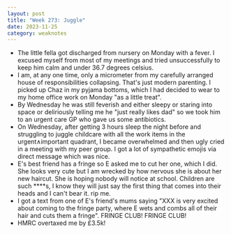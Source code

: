 ```yaml
---
layout: post
title: "Week 273: Juggle"
date: 2023-11-25
category: weaknotes
---
```

* The little fella got discharged from nursery on Monday with a fever. I excused myself from most of my meetings and tried unsuccessfully to keep him calm and under 36.7 degrees celsius.
* I am, at any one time, only a micrometer from my carefully arranged house of responsibilities collapsing. That's just modern parenting. I picked up Chaz in my pyjama bottoms, which I had decided to wear to my home office work on Monday "as a little treat".
* By Wednesday he was still feverish and either sleepy or staring into space or deliriously telling me he "just really likes dad" so we took him to an urgent care GP who gave us some antibiotics.
* On Wednesday, after getting 3 hours sleep the night before and struggling to juggle childcare with all the work items in the urgent∧important quadrant, I became overwhelmed and then ugly cried in a meeting with my peer group. I got a lot of sympathetic emojis via direct message which was nice.
* E's best friend has a fringe so E asked me to cut her one, which I did. She looks very cute but I am wrecked by how nervous she is about her new haircut. She is hoping nobody will notice at school. Children are such ****s, I know they will just say the first thing that comes into their heads and I can't bear it. rip me.
* I got a text from one of E's friend's mums saying "XXX is very excited about coming to the fringe party, where E wets and combs all of their hair and cuts them a fringe". FRINGE CLUB! FRINGE CLUB!
* HMRC overtaxed me by £3.5k!
